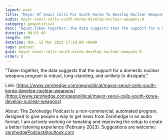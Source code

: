 ```yaml
---
layout: post
title: "Mayor Of Seoul Calls For South Korea To Develop Nuclear Weapons"
audio: mayor-seoul-calls-south-korea-develop-nuclear-weapons-0
category: geopolitical
desc: "&quot;Taken together, the data suggests that the support for a domestic nuclear weapons program is robust, long-standing, and unlikely to dissipate,&quot; "
duration: 00:01:49
length: 109
datetime: Mon, 13 Mar 2023 17:10:00 +0000
tags: podcast
guid: mayor-seoul-calls-south-korea-develop-nuclear-weapons-0
order: 0
---
```

&quot;Taken together, the data suggests that the support for a domestic nuclear weapons program is robust, long-standing, and unlikely to dissipate,&quot; 

Link: [https://www.zerohedge.com/geopolitical/mayor-seoul-calls-south-korea-develop-nuclear-weapons](https://www.zerohedge.com/geopolitical/mayor-seoul-calls-south-korea-develop-nuclear-weapons)

About: The Zerohedge Podcast is a non-commercial, automated program, designed to give people a way to get news from Zerohedge in an audio format.  I am actively working on tweaking and improving the setup to create a better listening experience (February 2023).  Suggestions are welcome: [zerohedgePodcast@outlook.com](mailto:zerohedgePodcast@outlook.com)